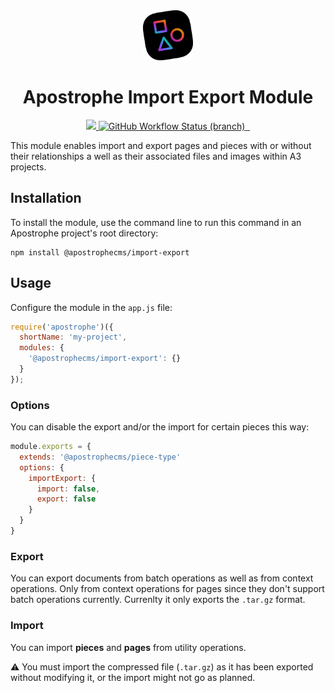 <div align="center">
  <img src="https://raw.githubusercontent.com/apostrophecms/apostrophe/main/logo.svg" alt="ApostropheCMS logo" width="80" height="80">

  <h1>Apostrophe Import Export Module</h1>
  <p>
    <a aria-label="Apostrophe logo" href="https://v3.docs.apostrophecms.org">
      <img src="https://img.shields.io/badge/MADE%20FOR%20Apostrophe%203-000000.svg?style=for-the-badge&logo=Apostrophe&labelColor=6516dd">
    </a>
    <a aria-label="Test status" href="https://github.com/apostrophecms/apostrophe/actions">
      <img alt="GitHub Workflow Status (branch)" src="https://img.shields.io/github/workflow/status/apostrophecms/apostrophe/Tests/main?label=Tests&labelColor=000000&style=for-the-badge">
    </a>
    <a aria-label="Join the community on Discord" href="http://chat.apostrophecms.org">
      <img alt="" src="https://img.shields.io/discord/517772094482677790?color=5865f2&label=Join%20the%20Discord&logo=discord&logoColor=fff&labelColor=000&style=for-the-badge&logoWidth=20">
    </a>
    <a aria-label="License" href="https://github.com/apostrophecms/import-export/blob/main/LICENSE.md">
      <img alt="" src="https://img.shields.io/static/v1?style=for-the-badge&labelColor=000000&label=License&message=MIT&color=3DA639">
    </a>
  </p>
</div>

This module enables import and export pages and pieces with or without 
their relationships a well as their associated files and images within A3 projects.

## Installation

To install the module, use the command line to run this command in an Apostrophe project's root directory:

```
npm install @apostrophecms/import-export
```

## Usage

Configure the module in the `app.js` file:

```javascript
require('apostrophe')({
  shortName: 'my-project',
  modules: {
    '@apostrophecms/import-export': {}
  }
});
```

### Options

You can disable the export and/or the import for certain pieces this way:

```javascript
module.exports = {
  extends: '@apostrophecms/piece-type'
  options: {
    importExport: {
      import: false,
      export: false
    }
  }
}
```

### Export

You can export documents from batch operations as well as from context operations. 
Only from context operations for pages since they don't support batch operations currently.
Currenlty it only exports the `.tar.gz` format.


### Import

You can import **pieces** and **pages** from utility operations.

:warning: You must import the compressed file (`.tar.gz`) 
as it has been exported without modifying it, or the import might not go as planned.


